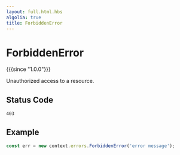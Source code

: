 ```yaml
---
layout: full.html.hbs
algolia: true
title: ForbiddenError
---
```



# ForbiddenError

{{{since "1.0.0"}}}

Unauthorized access to a resource.

## Status Code

`403`

## Example

```js
const err = new context.errors.ForbiddenError('error message');
```
